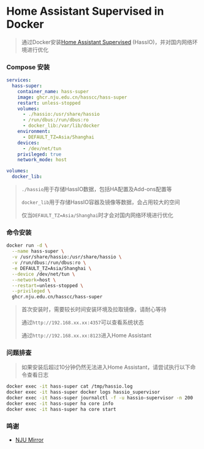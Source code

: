 # Home Assistant Supervised in Docker

> 通过Docker安装[Home Assistant Supervised](https://github.com/home-assistant/supervised-installer) (HassIO)，并对国内网络环境进行优化


### Compose 安装

```yaml
services:
  hass-super:
    container_name: hass-super
    image: ghcr.nju.edu.cn/hasscc/hass-super
    restart: unless-stopped
    volumes:
      - ./hassio:/usr/share/hassio
      - /run/dbus:/run/dbus:ro
      - docker_lib:/var/lib/docker
    environment:
      - DEFAULT_TZ=Asia/Shanghai
    devices:
      - /dev/net/tun
    privileged: true
    network_mode: host

volumes:
  docker_lib:
```

> `./hassio`用于存储HassIO数据，包括HA配置及Add-ons配置等
> 
> `docker_lib`用于存储HassIO容器及镜像等数据，会占用较大的空间
> 
> 仅当`DEFAULT_TZ=Asia/Shanghai`时才会对国内网络环境进行优化


### 命令安装

```bash
docker run -d \
  --name hass-super \
  -v /usr/share/hassio:/usr/share/hassio \
  -v /run/dbus:/run/dbus:ro \
  -e DEFAULT_TZ=Asia/Shanghai \
  --device /dev/net/tun \
  --network=host \
  --restart=unless-stopped \
  --privileged \
  ghcr.nju.edu.cn/hasscc/hass-super
```

> 首次安装时，需要较长时间安装环境及拉取镜像，请耐心等待
> 
> 通过`http://192.168.xx.xx:4357`可以查看系统状态
> 
> 通过`http://192.168.xx.xx:8123`进入Home Assistant


### 问题排查

> 如果安装后超过10分钟仍然无法进入Home Assistant，请尝试执行以下命令查看日志

```bash
docker exec -it hass-super cat /tmp/hassio.log
docker exec -it hass-super docker logs hassio_supervisor
docker exec -it hass-super journalctl -f -u hassio-supervisor -n 200
docker exec -it hass-super ha core info
docker exec -it hass-super ha core start
```


### 鸣谢
- [NJU Mirror](https://doc.nju.edu.cn/books/e1654/page/ghcr)
